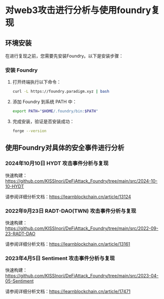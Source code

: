 # 对web3攻击进行分析与使用foundry复现

## 环境安装

在进行复现之前，您需要先安装Foundry。以下是安装步骤：

### 安装 Foundry

1. 打开终端执行以下命令：
    ```bash
    curl -L https://foundry.paradigm.xyz | bash
    ```

2. 添加 Foundry 到系统 PATH 中：
    ```bash
    export PATH="$HOME/.foundry/bin:$PATH"
    ```

3. 完成安装，验证是否安装成功：
    ```bash
    forge --version
    ```

## 使用Foundry对具体的安全事件进行分析

### 2024年10月10日 HYDT 攻击事件分析与复现

快速构建：https://github.com/KISSInori/DeFiAttack_Foundry/tree/main/src/2024-10-10-HYDT

请参阅详细分析文档：https://learnblockchain.cn/article/13124


### 2022年9月23日 RADT-DAO(TWN) 攻击事件分析与复现
快速构建：https://github.com/KISSInori/DeFiAttack_Foundry/tree/main/src/2022-09-23-RADT-DAO

请参阅详细分析文档：https://learnblockchain.cn/article/13161


### 2023年4月5日 Sentiment 攻击事件分析与复现
快速构建：https://github.com/KISSInori/DeFiAttack_Foundry/tree/main/src/2023-04-05-Sentiment

请参阅详细分析文档：https://learnblockchain.cn/article/17471